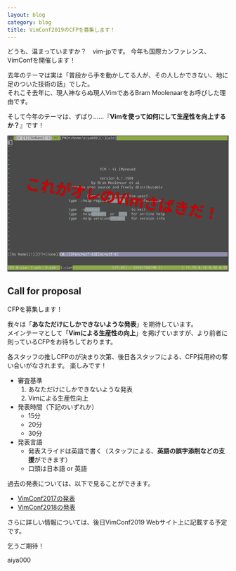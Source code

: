 ```yaml
---
layout: blog
category: blog
title: VimConf2019のCFPを募集します！
---
```


どうも、温まっていますか？　vim-jpです。
今年も国際カンファレンス、VimConfを開催します！

去年のテーマは実は「普段から手を動かしてる人が、その人しかできない、地に足のついた技術の話」でした。  
それこそ去年に、現人神ならぬ現人VimであるBram Moolenaarをお呼びした理由です。

そして今年のテーマは、ずばり……『**Vimを使って如何にして生産性を向上するか？**』です！

![これがオレのVimさばきだ！](/assets/images/vimconf2019/oh-my-vim.png)

## Call for proposal

CFPを募集します！

我々は「**あなただけにしかできないような発表**」を期待しています。  
メインテーマとして「**Vimによる生産性の向上**」を掲げていますが、より前者に則っているCFPをお待ちしております。

各スタッフの推しCFPのが決まり次第、後日各スタッフによる、CFP採用枠の奪い合いがなされます。
楽しみです！

- 審査基準
    1. あなただけにしかできないような発表
    1. Vimによる生産性向上
- 発表時間（下記のいずれか）
    - 15分
    - 20分
    - 30分
- 発表言語
    - 発表スライドは英語で書く（スタッフによる、**英語の誤字添削などの支援**ができます）
    - 口頭は日本語 or 英語

過去の発表については、以下で見ることができます。

- [VimConf2017の発表](https://vimconf.org/2017/#timetable)
- [VimConf2018の発表](https://vimconf.org/2018/#link-timetable)

さらに詳しい情報については、後日VimConf2019 Webサイト上に記載する予定です。

乞うご期待！

aiya000
